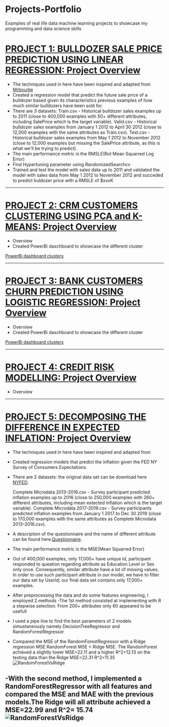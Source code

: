 # Projects-Portfolio
Examples of real life data machine learning projects to showcase my programming and data science skills 

# [PROJECT 1: BULLDOZER SALE PRICE PREDICTION USING LINEAR REGRESSION: Project Overview](https://github.com/HermannJoel/Finance/tree/main/Bulldozer%20Sale%20Price%20Prediction)

* The techniques used in here have been inspired and adapted from [Mrbourke]()
* Created a regression model that predict the future sale price of a bulldozer based given its characteristics previous examples of how much similar bulldozers have been sold     for.
* There are 3 datasets:
  Train.csv - Historical bulldozer sales examples up to 2011 (close to 400,000 examples with 50+ different attributes, including SalePrice which is the target variable).
  Valid.csv - Historical bulldozer sales examples from January 1 2012 to April 30 2012 (close to 12,000 examples with the same attributes as Train.csv).
  Test.csv - Historical bulldozer sales examples from May 1 2012 to November 2012 (close to 12,000 examples but missing the SalePrice attribute, as this is what we'll be trying    to predict).
* The main performance metric is the RMSLE(Rot Mean Squarred Log Error)  
* Find Hypertuning parameter using RandomizedSearchcv
* Trained and test the model with sales data up to 2011 and validated the model with sales data from May 1 2012 to November 2012 and succeded to predict buldozer price with a
  RMSLE of $xxxK

---

# [PROJECT 2: CRM CUSTOMERS CLUSTERING USING PCA and K-MEANS: Project Overview](https://github.com/HermannJoel/Finance/tree/main/Customers%20Clustering%20using%20K-Means)

* Overview
* Created PowerBi daschboard to showcase the different cluster

[PowerBi dashboard clusters](https://github.com/HermannJoel/Finance/blob/main/Customers%20Clustering%20using%20K-Means/Customers_Clusters_Dashboard.pbix)

---
# [PROJECT 3: BANK CUSTOMERS CHURN PREDICTION USING LOGISTIC REGRESSION: Project Overview](https://github.com/HermannJoel/Finance/tree/main/Bank_Customers_Churn_Prediction)

* Overview
* Created PowerBi daschboard to showcase the different cluster

[PowerBi dashboard clusters](https://github.com/HermannJoel/Finance/blob/main/Bank_Customers_Churn_Prediction/Bank_Customers_Churn.pbix)

---

# [PROJECT 4: CREDIT RISK MODELLING: Project Overview](https://github.com/HermannJoel/Finance/tree/main/Credit_Risk_Modeling)

* Overview

---

# [PROJECT 5: DECOMPOSING THE DIFFERENCE IN EXPECTED INFLATION: Project Overview](https://github.com/HermannJoel/Finance/tree/main/Inflation_Expectation)

* The techniques used in here have been inspired and adapted from []()
* Created regression models that predict the inflation given the FED NY Survey of Consumers Expectations.
* There are 2 datasets: the original data set can be download here [NYFED](https://www.newyorkfed.org/microeconomics/sce#/).

  Complete Microdata 2013-2016.csv - Survey participant predicted inflation examples up to 2016 (close to 250,000 examples with 260+ different attributes, including mean
  extected inflation   which is the target variable).
  Complete Microdata 2017-2019.csv - Survey participants predicted inflation examples from January 1 2017 to Dec 30 2019 (close to 170,000 examples with the same attributes as
  Complete Microdata 2013-2016.csv).
* A description of the questionnaire and the name of different attribute can be found here.[Questionnaire](https://www.newyorkfed.org/medialibrary/interactives/sce/sce/downloads/data/frbny-sce-survey-core-module-public-questionnaire.pdf).

* The main performance metric is the MSE(Mean Squarred Error)
* Out of 400,000 examples, only 17,000+ have unique id, participant responded to queation regarding attribute as Education Level or Sex only once. Consequently, similar
  attribute have a lot of missing values. In order to use such participant attribute in our model, we have to filter our data set by UserId; our final data set contains only
  17,000+ examples.  
* After preprocessing the data and do some features engineering, I employed 2 methods
-The 1st method consisted at implementing with R a stepwise selection. From 200+ attributes only 60 appeared to be usefull
* I used a pipe line to find the best parameters of 2 models simustaneously namely DecisionTreeRegressor and RandomForestRegressor 
* Compared the MSE of the RandomForestRegressor with a Ridge regression MSE
  RandomForest MSE < Ridge MSE. The RandomForest achieved a slightly lower MSE=22.11 and a higher R^2=12.13 on the testing data than the Ridge MSE=22.31 R^2=11.35
![RandomForestVsRidge](https://github.com/HermannJoel/Data_Scientist/blob/master/Pictures/Results1.png)

-With the second method, I implemented a RandomForestRegressor with all features and compared the MSE and MAE with the previous models.The Ridge will all attribute achieved
 a MSE=22.99 and R^2= 15.74   
![RandomForestVsRidge](https://github.com/HermannJoel/Data_Scientist/blob/master/Pictures/Results2.png)   
---
